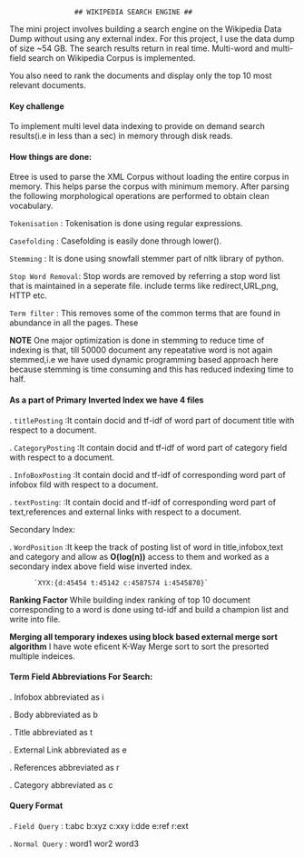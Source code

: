 					## WIKIPEDIA SEARCH ENGINE ##

The mini project involves building a search engine on the Wikipedia Data Dump without using any external index. For this project, I use the data dump of size ~54 GB. The search results return in real time. Multi-word and multi-field search on Wikipedia Corpus is implemented.

You also need to rank the documents and display only the top 10 most relevant documents.

#### Key challenge

To implement multi level data indexing to provide on demand search results(i.e in less than a sec) in memory through disk reads.

#### How things are done:

Etree is used to parse the XML Corpus without loading the entire corpus in memory. This helps parse the corpus with minimum memory. After parsing the following morphological operations are performed to obtain clean vocabulary.

`Tokenisation`	   : Tokenisation is done using regular expressions.

`Casefolding` 	   : Casefolding is easily done through lower().

`Stemming`    	   : It is done using snowfall stemmer part of nltk library of python.

`Stop Word Removal`: Stop words are removed by referring a stop word list that is maintained in a seperate file.
include terms like redirect,URL,png, HTTP etc.

`Term filter`      : This removes some of the common terms that are found in abundance in all the pages. These 

**NOTE** One major optimization is done in stemming to reduce time of indexing is that, till 50000 document any repeatative word is not again stemmed,i.e we have used dynamic programming based approach here because stemming is time consuming and this has reduced indexing time to half.

#### As a part of Primary Inverted Index we have 4 files

. `titlePosting`    :It contain docid and tf-idf of word part of document title with respect to a document.

. `CategoryPosting` :It contain docid and tf-idf of word part of category field with respect to a document.

. `InfoBoxPosting`  :It contain docid and tf-idf of corresponding word part of infobox fild with respect to a document.

. `textPosting`:    :It contain docid and tf-idf of corresponding word part of text,references and external links with respect to a document.

Secondary Index:

. `WordPosition`    :It keep the track of posting list of word in title,infobox,text and category and allow as **O(log(n))** access to them and 			   worked as a secondary index above field wise inverted index.

		  `XYX:{d:45454 t:45142 c:4587574 i:4545870}`

**Ranking Factor**
While building index ranking of top 10 document corresponding to a word is done using td-idf and build a champion list and write into file.

**Merging all temporary indexes using block based external merge sort algorithm**
I have wote eficent K-Way Merge sort to sort the presorted multiple indeices.

#### Term Field Abbreviations For Search:

. Infobox abbreviated as i

. Body abbreviated as b

. Title abbreviated as t

. External Link abbreviated as e

. References abbreviated as r 

. Category abbreviated as c


#### Query Format

. `Field Query`  : t:abc b:xyz c:xxy i:dde e:ref r:ext

. `Normal Query` : word1 wor2 word3
